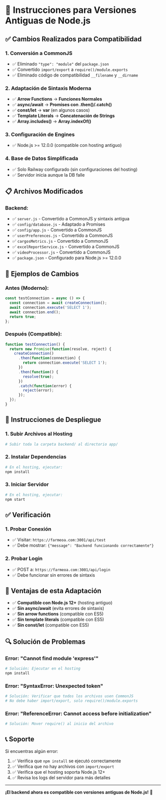 # 🚀 Instrucciones para Versiones Antiguas de Node.js

## ✅ **Cambios Realizados para Compatibilidad**

### **1. Conversión a CommonJS**
- ✅ Eliminado `"type": "module"` del `package.json`
- ✅ Convertido `import/export` a `require()/module.exports`
- ✅ Eliminado código de compatibilidad `__filename` y `__dirname`

### **2. Adaptación de Sintaxis Moderna**
- ✅ **Arrow Functions** → **Funciones Normales**
- ✅ **async/await** → **Promises con .then()/.catch()**
- ✅ **const/let** → **var** (en algunos casos)
- ✅ **Template Literals** → **Concatenación de Strings**
- ✅ **Array.includes()** → **Array.indexOf()**

### **3. Configuración de Engines**
- ✅ Node.js >= 12.0.0 (compatible con hosting antiguo)

### **4. Base de Datos Simplificada**
- ✅ Solo Railway configurado (sin configuraciones del hosting)
- ✅ Servidor inicia aunque la DB falle

## 📋 **Archivos Modificados**

### **Backend:**
- ✅ `server.js` - Convertido a CommonJS y sintaxis antigua
- ✅ `config/database.js` - Adaptado a Promises
- ✅ `config/app.js` - Convertido a CommonJS
- ✅ `userPreferences.js` - Convertido a CommonJS
- ✅ `cargosMetrics.js` - Convertido a CommonJS
- ✅ `excelReportService.js` - Convertido a CommonJS
- ✅ `videoProcessor.js` - Convertido a CommonJS
- ✅ `package.json` - Configurado para Node.js >= 12.0.0

## 🔧 **Ejemplos de Cambios**

### **Antes (Moderno):**
```javascript
const testConnection = async () => {
  const connection = await createConnection();
  await connection.execute('SELECT 1');
  await connection.end();
  return true;
};
```

### **Después (Compatible):**
```javascript
function testConnection() {
  return new Promise(function(resolve, reject) {
    createConnection()
      .then(function(connection) {
        return connection.execute('SELECT 1');
      })
      .then(function() {
        resolve(true);
      })
      .catch(function(error) {
        reject(error);
      });
  });
}
```

## 🚀 **Instrucciones de Despliegue**

### **1. Subir Archivos al Hosting**
```bash
# Subir toda la carpeta backend/ al directorio app/
```

### **2. Instalar Dependencias**
```bash
# En el hosting, ejecutar:
npm install
```

### **3. Iniciar Servidor**
```bash
# En el hosting, ejecutar:
npm start
```

## ✅ **Verificación**

### **1. Probar Conexión**
- ✅ Visitar: `https://farmeoa.com:3001/api/test`
- ✅ Debe mostrar: `{"message": "Backend funcionando correctamente"}`

### **2. Probar Login**
- ✅ POST a: `https://farmeoa.com:3001/api/login`
- ✅ Debe funcionar sin errores de sintaxis

## 🎯 **Ventajas de esta Adaptación**

- ✅ **Compatible con Node.js 12+** (hosting antiguo)
- ✅ **Sin async/await** (evita errores de sintaxis)
- ✅ **Sin arrow functions** (compatible con ES5)
- ✅ **Sin template literals** (compatible con ES5)
- ✅ **Sin const/let** (compatible con ES5)

## 🔍 **Solución de Problemas**

### **Error: "Cannot find module 'express'"**
```bash
# Solución: Ejecutar en el hosting
npm install
```

### **Error: "SyntaxError: Unexpected token"**
```bash
# Solución: Verificar que todos los archivos usen CommonJS
# No debe haber import/export, solo require()/module.exports
```

### **Error: "ReferenceError: Cannot access before initialization"**
```bash
# Solución: Mover require() al inicio del archivo
```

## 📞 **Soporte**

Si encuentras algún error:
1. ✅ Verifica que `npm install` se ejecutó correctamente
2. ✅ Verifica que no hay archivos con `import/export`
3. ✅ Verifica que el hosting soporta Node.js 12+
4. ✅ Revisa los logs del servidor para más detalles

---

**¡El backend ahora es compatible con versiones antiguas de Node.js!** 🎉

